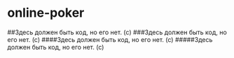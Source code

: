 # online-poker
##Здесь должен быть код, но его нет. (с)
###Здесь должен быть код, но его нет. (с)
####Здесь должен быть код, но его нет. (с)
#####Здесь должен быть код, но его нет. (с)
